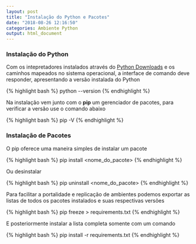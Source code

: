 ```yaml
---
layout: post
title: "Instalação do Python e Pacotes"
date: "2018-08-26 12:16:50"
categories: Ambiente Python
output: html_document
---
```



### Instalação do Python

Com os intepretadores instalados através do [Python Downloads](https://www.python.org/downloads/) e os caminhos mapeados no sistema operacional, a interface de comando deve responder, apresentando a versão instalada do Python


{% highlight bash %}
python --version
{% endhighlight %}

Na instalação vem junto com o **pip** um gerenciador de pacotes, para verificar a versão use o comando abaixo


{% highlight bash %}
pip -V
{% endhighlight %}

### Instalação de Pacotes 

O pip oferece uma maneira simples de instalar um pacote


{% highlight bash %}
pip install <nome_do_pacote>
{% endhighlight %}

Ou desinstalar 


{% highlight bash %}
pip uninstall <nome_do_pacote>
{% endhighlight %}

Para facilitar a portalidade e replicação de ambientes podemos exportar as listas de todos os pacotes instalados e suas respectivas versões


{% highlight bash %}
pip freeze > requirements.txt
{% endhighlight %}

E posteriormente instalar a lista completa somente com um comando


{% highlight bash %}
pip install -r requirements.txt
{% endhighlight %}

